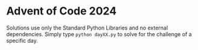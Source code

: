 # Advent of Code 2024
Solutions use only the Standard Python Libraries and no external dependencies. Simply type ```python dayXX.py``` to solve for the challenge of a specific day.

